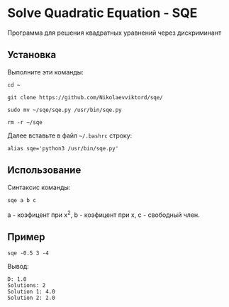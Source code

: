 # Solve Quadratic Equation - SQE
Программа для решения квадратных уравнений через дискриминант
## Установка
Выполните эти команды:
```SH
cd ~
```
```SH
git clone https://github.com/Nikolaevviktord/sqe/
```
```SH
sudo mv ~/sqe/sqe.py /usr/bin/sqe.py
```
```SH
rm -r ~/sqe
```
Далее вставьте в файл `~/.bashrc` строку:
```SH
alias sqe='python3 /usr/bin/sqe.py'
```
## Использование
Синтаксис команды:
```SH
sqe a b c
```
a - коэфицент при x<sup>2</sup>, b - коэфицент при x, с - свободный член.
## Пример
```SH
sqe -0.5 3 -4
```
Вывод:
```
D: 1.0
Solutions: 2
Solution 1: 4.0
Solution 2: 2.0
```
